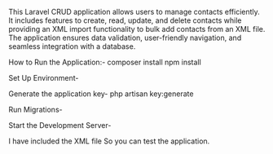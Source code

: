 This Laravel CRUD application allows users to manage contacts efficiently. It includes features to create, read, update, and delete contacts while providing an XML import functionality to bulk add contacts from an XML file. The application ensures data validation, user-friendly navigation, and seamless integration with a database.

How to Run the Application:-
composer install
npm install

Set Up Environment-

Generate the application key-
php artisan key:generate

Run Migrations-

Start the Development Server-

I have included the XML file So you can test the application.
